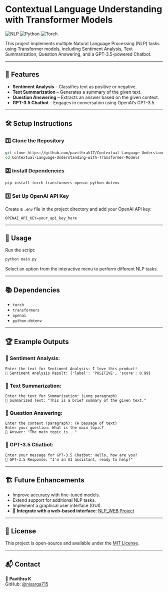 # Contextual Language Understanding with Transformer Models

![NLP](https://img.shields.io/badge/NLP-Transformers-blue.svg)
![Python](https://img.shields.io/badge/Python-3.8%2B-green.svg)
![Torch](https://img.shields.io/badge/PyTorch-DeepLearning-red.svg)

This project implements multiple Natural Language Processing (NLP) tasks using Transformer models, including Sentiment Analysis, Text Summarization, Question Answering, and a GPT-3.5-powered Chatbot.

---

## 🚀 Features

- **Sentiment Analysis** – Classifies text as positive or negative.
- **Text Summarization** – Generates a summary of the given text.
- **Question Answering** – Extracts an answer based on the given context.
- **GPT-3.5 Chatbot** – Engages in conversation using OpenAI’s GPT-3.5.

---

## 🛠️ Setup Instructions

### 1️⃣ Clone the Repository
```bash
git clone https://github.com/pavithrak17/Contextual-Language-Understanding-with-Transformer-Models.git
cd Contextual-Language-Understanding-with-Transformer-Models
```

### 2️⃣ Install Dependencies
```bash
pip install torch transformers openai python-dotenv
```

### 3️⃣ Set Up OpenAI API Key  
Create a `.env` file in the project directory and add your OpenAI API key:
```
OPENAI_API_KEY=your_api_key_here
```

---

## 📌 Usage

Run the script:
```bash
python main.py
```

Select an option from the interactive menu to perform different NLP tasks.

---

## 📚 Dependencies

- `torch`
- `transformers`
- `openai`
- `python-dotenv`

---

## 🏆 Example Outputs

### 🔹 Sentiment Analysis:
```
Enter the text for Sentiment Analysis: I love this product!
📝 Sentiment Analysis Result: {'label': 'POSITIVE', 'score': 0.99}
```

### 🔹 Text Summarization:
```
Enter the text for Summarization: (Long paragraph)
📝 Summarized Text: "This is a brief summary of the given text."
```

### 🔹 Question Answering:
```
Enter the context (paragraph): (A passage of text)
Enter your question: What is the main topic?
📝 Answer: "The main topic is..."
```

### 🔹 GPT-3.5 Chatbot:
```
Enter your message for GPT-3.5 Chatbot: Hello, how are you?
🤖 GPT-3.5 Response: "I'm an AI assistant, ready to help!"
```

---

## 🏗️ Future Enhancements
- Improve accuracy with fine-tuned models.
- Extend support for additional NLP tasks.
- Implement a graphical user interface (GUI).
- 🔗 **Integrate with a web-based interface**: [NLP_WEB Project](https://github.com/nisarga715/NLP_WEB)  
---

## 📜 License

This project is open-source and available under the [MIT License](LICENSE).

---

## 📬 Contact

📧 **Pavithra K**  
GitHub: [@nisarga715](https://github.com/nisarga715)  

